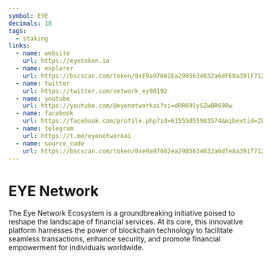 ```yaml
---
symbol: EYE
decimals: 18
tags:
  - staking
links:
  - name: website
    url: https://eyetoken.io
  - name: explorer
    url: https://bscscan.com/token/0xE9a97602Ea2985634032a6dFE8a391F7124328F1
  - name: twitter
    url: https://twitter.com/network_ey98192
  - name: youtube
    url: https://youtube.com/@eyenetworkai?si=dRR691ySZwBR69Rw
  - name: facebook
    url: https://facebook.com/profile.php?id=61555055983574&mibextid=ZbWKwL
  - name: telegram
    url: https://t.me/eyenetworkai
  - name: source_code
    url: https://bscscan.com/token/0xe9a97602ea2985634032a6dfe8a391f7124328f1#code
---
```


# EYE Network

The Eye Network Ecosystem is a groundbreaking initiative poised to reshape the landscape of financial services. At its core, this innovative platform harnesses the power of blockchain technology to facilitate seamless transactions, enhance security, and promote financial empowerment for individuals worldwide.
